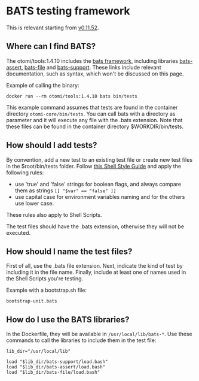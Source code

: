# BATS testing framework

This is relevant starting from [v0.11.52](https://github.com/redkubes/otomi-core/releases/tag/v0.11.52).

## Where can I find BATS?

The otomi/tools:1.4.10 includes the [bats framework](https://github.com/bats-core/bats-core), including libraries [bats-assert](https://github.com/ztombol/bats-assert), [bats-file](https://github.com/ztombol/bats-support) and [bats-support](https://github.com/ztombol/bats-support). These links include relevant documentation, such as syntax, which won't be discussed on this page.

Example of calling the binary:

`docker run --rm otomi/tools:1.4.10 bats bin/tests`

This example command assumes that tests are found in the container directory `otomi-core/bin/tests`. You can call bats with a directory as parameter and it will execute any file with the .bats extension. Note that these files can be found in the container directory \$WORKDIR/bin/tests.

## How should I add tests?

By convention, add a new test to an existing test file or create new test files in the \$root/bin/tests folder. Follow [this Shell Style Guide](https://github.com/google/styleguide/blob/gh-pages/shellguide.md) and apply the following rules:

- use 'true' and 'false' strings for boolean flags, and always compare them as strings `[[ "$var" == "false" ]]`
- use capital case for environment variables naming and for the others use lower case.

These rules also apply to Shell Scripts.

The test files should have the .bats extension, otherwise they will not be executed.

## How should I name the test files?

First of all, use the .bats file extension. Next, indicate the kind of test by including it in the file name. Finally, include at least one of names used in the Shell Scripts you're testing.

Example with a bootstrap.sh file:

`bootstrap-unit.bats`

## How do I use the BATS libraries?

In the Dockerfile, they will be available in `/usr/local/lib/bats-*`. Use these commands to call the libraries to include them in the test file:

```
lib_dir="/usr/local/lib"

load "$lib_dir/bats-support/load.bash"
load "$lib_dir/bats-assert/load.bash"
load "$lib_dir/bats-file/load.bash"
```
